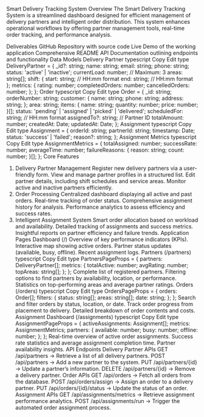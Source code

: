 Smart Delivery Tracking System
Overview
The Smart Delivery Tracking System is a streamlined dashboard designed for efficient management of delivery partners and intelligent order distribution. This system enhances operational workflows by offering partner management tools, real-time order tracking, and performance analysis.

Deliverables
GitHub Repository with source code
Live Demo of the working application
Comprehensive README
API Documentation outlining endpoints and functionality
Data Models
Delivery Partner
typescript
Copy
Edit
type DeliveryPartner = {
  _id?: string;
  name: string;
  email: string;
  phone: string;
  status: 'active' | 'inactive';
  currentLoad: number; // Maximum: 3
  areas: string[];
  shift: {
    start: string; // HH:mm format
    end: string;   // HH:mm format
  };
  metrics: {
    rating: number;
    completedOrders: number;
    cancelledOrders: number;
  };
};
Order
typescript
Copy
Edit
type Order = {
  _id: string;
  orderNumber: string;
  customer: {
    name: string;
    phone: string;
    address: string;
  };
  area: string;
  items: {
    name: string;
    quantity: number;
    price: number;
  }[];
  status: 'pending' | 'assigned' | 'picked' | 'delivered';
  scheduledFor: string; // HH:mm format
  assignedTo?: string; // Partner ID
  totalAmount: number;
  createdAt: Date;
  updatedAt: Date;
};
Assignment
typescript
Copy
Edit
type Assignment = {
  orderId: string;
  partnerId: string;
  timestamp: Date;
  status: 'success' | 'failed';
  reason?: string;
};
Assignment Metrics
typescript
Copy
Edit
type AssignmentMetrics = {
  totalAssigned: number;
  successRate: number;
  averageTime: number;
  failureReasons: {
    reason: string;
    count: number;
  }[];
};
Core Features
1. Delivery Partner Management
Register new delivery partners via a user-friendly form.
View and manage partner profiles in a structured list.
Edit partner details, including shift schedules and service areas.
Monitor active and inactive partners efficiently.
2. Order Processing
Centralized dashboard displaying all active and past orders.
Real-time tracking of order status.
Comprehensive assignment history for analysis.
Performance analytics to assess efficiency and success rates.
3. Intelligent Assignment System
Smart order allocation based on workload and availability.
Detailed tracking of assignments and success metrics.
Insightful reports on partner efficiency and failure trends.
Application Pages
Dashboard (/)
Overview of key performance indicators (KPIs).
Interactive map showing active orders.
Partner status updates (available, busy, offline).
Recent assignment logs.
Partners (/partners)
typescript
Copy
Edit
type PartnersPageProps = {
  partners: DeliveryPartner[];
  metrics: {
    totalActive: number;
    avgRating: number;
    topAreas: string[];
  };
};
Complete list of registered partners.
Filtering options to find partners by availability, location, or performance.
Statistics on top-performing areas and average partner ratings.
Orders (/orders)
typescript
Copy
Edit
type OrdersPageProps = {
  orders: Order[];
  filters: {
    status: string[];
    areas: string[];
    date: string;
  };
};
Search and filter orders by status, location, or date.
Track order progress from placement to delivery.
Detailed breakdown of order contents and costs.
Assignment Dashboard (/assignments)
typescript
Copy
Edit
type AssignmentPageProps = {
  activeAssignments: Assignment[];
  metrics: AssignmentMetrics;
  partners: {
    available: number;
    busy: number;
    offline: number;
  };
};
Real-time overview of active order assignments.
Success rate statistics and average assignment completion time.
Partner availability insights.
API Endpoints
Delivery Partner APIs
GET /api/partners → Retrieve a list of all delivery partners.
POST /api/partners → Add a new partner to the system.
PUT /api/partners/{id} → Update a partner’s information.
DELETE /api/partners/{id} → Remove a delivery partner.
Order APIs
GET /api/orders → Fetch all orders from the database.
POST /api/orders/assign → Assign an order to a delivery partner.
PUT /api/orders/{id}/status → Update the status of an order.
Assignment APIs
GET /api/assignments/metrics → Retrieve assignment performance analytics.
POST /api/assignments/run → Trigger the automated order assignment process.

 
 


    
    

